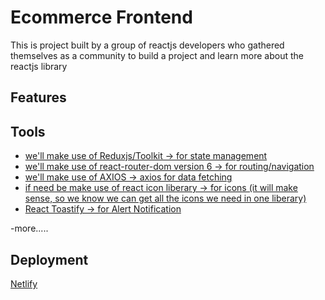 # Ecommerce Frontend

This is project built by a group of reactjs developers who gathered themselves as a community to build a project and learn more about the reactjs library

## Features

## Tools

- [we'll make use of Reduxjs/Toolkit -> for state management](https://redux-toolkit.js.org/introduction/getting-started)
- [we'll make use of react-router-dom version 6 -> for routing/navigation](https://reactrouter.com/docs/en/v6/getting-started/installation)
- [we'll make use of AXIOS -> axios for data fetching](https://axios-http.com/docs/intro)
- [if need be make use of react icon liberary -> for icons (it will make sense, so we know we can get all the icons we need in one liberary)](https://react-icons.github.io/react-icons/)
- [React Toastify -> for Alert Notification](https://www.npmjs.com/package/react-toastify)

-more.....

## Deployment

[Netlify](https://www.netlify.com/)
